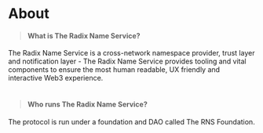# About

> #### What is The Radix Name Service?

The Radix Name Service is a cross-network namespace provider, trust layer and notification layer - The Radix Name Service provides tooling and vital components to ensure the most human readable, UX friendly and interactive Web3 experience.
<br /><br />

> #### Who runs The Radix Name Service?

The protocol is run under a foundation and DAO called The RNS Foundation.